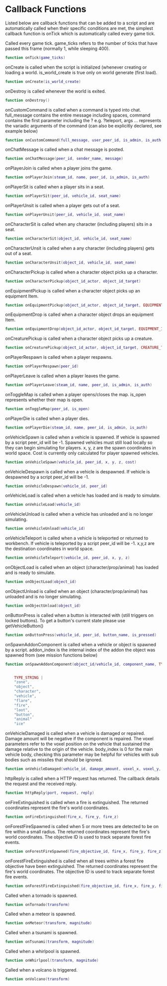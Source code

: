 # Callback Functions

Listed below are callback functions that can be added to a script and are automatically called when their specific conditions are met, the simplest callback function is onTick which is automatically called every game tick.

Called every game tick. game_ticks refers to the number of ticks that have passed this frame (normally 1, while sleeping 400).

```lua
function onTick(game_ticks)
```

onCreate is called when the script is initialized (whenever creating or loading a world. is_world_create is true only on world generate (first load).

```lua
function onCreate(is_world_create)
```

onDestroy is called whenever the world is exited.

```lua
function onDestroy()
```

onCustomCommand is called when a command is typed into chat. full_message contains the entire message including spaces, command contains the first parameter including the ? e.g. ?teleport, args ... represents the variadic arguments of the command (can also be explicitly declared, see example below)

```lua
function onCustomCommand(full_message, user_peer_id, is_admin, is_auth, command, args ...)
```

onChatMessage is called when a chat message is posted.

```lua
function onChatMessage(peer_id, sender_name, message)
```

onPlayerJoin is called when a player joins the game.

```lua
function onPlayerJoin(steam_id, name, peer_id, is_admin, is_auth)
```

onPlayerSit is called when a player sits in a seat.

```lua
function onPlayerSit(peer_id, vehicle_id, seat_name)
```

onPlayerUnsit is called when a player gets out of a seat.

```lua
function onPlayerUnsit(peer_id, vehicle_id, seat_name)
```

onCharacterSit is called when any character (including players) sits in a seat.

```lua
function onCharacterSit(object_id, vehicle_id, seat_name)
```

onCharacterUnsit is called when a any character (including players) gets out of a seat.

```lua
function onCharacterUnsit(object_id, vehicle_id, seat_name)
```

onCharacterPickup is called when a character object picks up a character.

```lua
function onCharacterPickup(object_id_actor, object_id_target)
```

onEquipmentPickup is called when a character object picks up an equipment Item.

```lua
function onEquipmentPickup(object_id_actor, object_id_target, EQUIPMENT_ID)
```

onEquipmentDrop is called when a character object drops an equipment Item.

```lua
function onEquipmentDrop(object_id_actor, object_id_target, EQUIPMENT_ID)
```

onCreaturePickup is called when a character object picks up a creature.

```lua
function onCreaturePickup(object_id_actor, object_id_target, CREATURE_TYPE)
```

onPlayerRespawn is called when a player respawns.

```lua
function onPlayerRespawn(peer_id)
```

onPlayerLeave is called when a player leaves the game.

```lua
function onPlayerLeave(steam_id, name, peer_id, is_admin, is_auth)
```

onToggleMap is called when a player opens/closes the map. is_open represents whether their map is open.

```lua
function onToggleMap(peer_id, is_open)
```

onPlayerDie is called when a player dies.

```lua
function onPlayerDie(steam_id, name, peer_id, is_admin, is_auth)
```

onVehicleSpawn is called when a vehicle is spawned. If vehicle is spawned by a script peer_id will be -1. Spawned vehicles must still load locally so they can begin simulating for players. x, y, z are the spawn coordinates in world space. Cost is currently only calculated for player spawned vehicles.

```lua
function onVehicleSpawn(vehicle_id, peer_id, x, y, z, cost)
```

onVehicleDespawn is called when a vehicle is despawned. If vehicle is despawned by a script peer_id will be -1.

```lua
function onVehicleDespawn(vehicle_id, peer_id)
```

onVehicleLoad is called when a vehicle has loaded and is ready to simulate.

```lua
function onVehicleLoad(vehicle_id)
```

onVehicleUnload is called when a vehicle has unloaded and is no longer simulating.

```lua
function onVehicleUnload(vehicle_id)
```

onVehicleTeleport is called when a vehicle is teleported or returned to workbench. If vehicle is teleported by a script peer_id will be -1. x,y,z are the destination coordinates in world space.

```lua
function onVehicleTeleport(vehicle_id, peer_id, x, y, z)
```

onObjectLoad is called when an object (character/prop/animal) has loaded and is ready to simulate.

```lua
function onObjectLoad(object_id)
```

onObjectUnload is called when an object (character/prop/animal) has unloaded and is no longer simulating.

```lua
function onObjectUnload(object_id)
```

onButtonPress is called when a button is interacted with (still triggers on locked buttons). To get a button's current state please use getVehicleButton()

```lua
function onButtonPress(vehicle_id, peer_id, button_name, is_pressed)
```

onSpawnAddonComponent is called when a vehicle or object is spawned by a script. addon_index is the internal index of the addon the object was spawned from (see mission functions below)

```lua
function onSpawnAddonComponent(object_id/vehicle_id, component_name, TYPE_STRING, addon_index)
```

```lua

	TYPE_STRING |
	"zone",
	"object",
	"character",
	"vehicle",
	"flare",
	"fire",
	"loot",
	"button",
	"animal"
	"ice"
```

onVehicleDamaged is called when a vehicle is damaged or repaired. Damage amount will be negative if the component is repaired. The voxel parameters refer to the voxel position on the vehicle that sustained the damage relative to the origin of the vehicle. body_index is 0 for the main vehicle body, checking this parameter may be helpful for vehicles with sub bodies such as missiles that should be ignored.

```lua
function onVehicleDamaged(vehicle_id, damage_amount, voxel_x, voxel_y, voxel_z, body_index)
```

httpReply is called when a HTTP request has returned. The callback details the request and the received reply.

```lua
function httpReply(port, request, reply)
```

onFireExtinguished is called when a fire is extinguished. The returned coordinates represent the fire's world coordinates.

```lua
function onFireExtinguished(fire_x, fire_y, fire_z)
```

onForestFireSpawned is called when 5 or more trees are detected to be on fire within a small radius. The returned coordinates represent the fire's world coordinates. The objective ID is used to track separate forest fire events.

```lua
function onForestFireSpawned(fire_objective_id, fire_x, fire_y, fire_z)
```

onForestFireExtinguished is called when all trees within a forest fire objective have been extinguished. The returned coordinates represent the fire's world coordinates. The objective ID is used to track separate forest fire events.

```lua
function onForestFireExtinguished(fire_objective_id, fire_x, fire_y, fire_z)
```

Called when a tornado is spawned.

```lua
function onTornado(transform)
```

Called when a meteor is spawned.

```lua
function onMeteor(transform, magnitude)
```

Called when a tsunami is spawned.

```lua
function onTsunami(transform, magnitude)
```

Called when a whirlpool is spawned.

```lua
function onWhirlpool(transform, magnitude)
```

Called when a volcano is triggered.

```lua
function onVolcano(transform)
```
